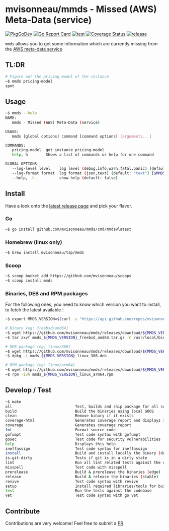 # mvisonneau/mmds - Missed (AWS) Meta-Data (service)

[![PkgGoDev](https://pkg.go.dev/badge/github.com/mvisonneau/mmds)](https://pkg.go.dev/mod/github.com/mvisonneau/mmds)
[![Go Report Card](https://goreportcard.com/badge/github.com/mvisonneau/mmds)](https://goreportcard.com/report/github.com/mvisonneau/mmds)
[![test](https://github.com/mvisonneau/mmds/actions/workflows/test.yml/badge.svg)](https://github.com/mvisonneau/mmds/actions/workflows/test.yml)
[![Coverage Status](https://coveralls.io/repos/github/mvisonneau/mmds/badge.svg?branch=main)](https://coveralls.io/github/mvisonneau/mmds?branch=main)
[![release](https://github.com/mvisonneau/mmds/actions/workflows/release.yml/badge.svg)](https://github.com/mvisonneau/mmds/actions/workflows/release.yml)

`mmds` allows you to get some information which are currently missing from the [AWS meta-data service](https://docs.aws.amazon.com/AWSEC2/latest/UserGuide/ec2-instance-metadata.html)

## TL:DR

```bash
# Figure out the pricing model of the instance
~$ mmds pricing-model
spot
```

## Usage

```bash
~$ mmds --help
NAME:
   mmds - Missed (AWS) Meta-Data (service)

USAGE:
   mmds [global options] command [command options] [arguments...]

COMMANDS:
   pricing-model  get instance pricing-model
   help, h        Shows a list of commands or help for one command

GLOBAL OPTIONS:
   --log-level level    log level (debug,info,warn,fatal,panic) (default: "info") [$MMDS_LOG_LEVEL]
   --log-format format  log format (json,text) (default: "text") [$MMDS_LOG_FORMAT]
   --help, -h           show help (default: false)
```

## Install

Have a look onto the [latest release page](https://github.com/mvisonneau/mmds/releases/latest) and pick your flavor.

### Go

```bash
~$ go install github.com/mvisonneau/mmds/cmd/mmds@latest
```

### Homebrew (linux only)

```bash
~$ brew install mvisonneau/tap/mmds
```

### Scoop

```bash
~$ scoop bucket add https://github.com/mvisonneau/scoops
~$ scoop install mmds
```

### Binaries, DEB and RPM packages

For the following ones, you need to know which version you want to install, to fetch the latest available :

```bash
~$ export MMDS_VERSION=$(curl -s "https://api.github.com/repos/mvisonneau/mmds/releases/latest" | grep '"tag_name":' | sed -E 's/.*"([^"]+)".*/\1/')
```

```bash
# Binary (eg: freebsd/amd64)
~$ wget https://github.com/mvisonneau/mmds/releases/download/${MMDS_VERSION}/mmds_${MMDS_VERSION}_freebsd_amd64.tar.gz
~$ tar zxvf mmds_${MMDS_VERSION}_freebsd_amd64.tar.gz -C /usr/local/bin

# DEB package (eg: linux/386)
~$ wget https://github.com/mvisonneau/mmds/releases/download/${MMDS_VERSION}/mmds_${MMDS_VERSION}_linux_386.deb
~$ dpkg -i mmds_${MMDS_VERSION}_linux_386.deb

# RPM package (eg: linux/arm64)
~$ wget https://github.com/mvisonneau/mmds/releases/download/${MMDS_VERSION}/mmds_${MMDS_VERSION}_linux_arm64.rpm
~$ rpm -ivh mmds_${MMDS_VERSION}_linux_arm64.rpm
```

## Develop / Test

```bash
~$ make
all                            Test, builds and ship package for all supported platforms
build                          Build the binaries using local GOOS
clean                          Remove binary if it exists
coverage-html                  Generates coverage report and displays it in the browser
coverage                       Generates coverage report
fmt                            Format source code
gofumpt                        Test code syntax with gofumpt
gosec                          Test code for security vulnerabilities
help                           Displays this help
ineffassign                    Test code syntax for ineffassign
install                        Build and install locally the binary (dev purpose)
is-git-dirty                   Tests if git is in a dirty state
lint                           Run all lint related tests against the codebase
misspell                       Test code with misspell
prerelease                     Build & prerelease the binaries (edge)
release                        Build & release the binaries (stable)
revive                         Test code syntax with revive
setup                          Install required libraries/tools for build tasks
test                           Run the tests against the codebase
vet                            Test code syntax with go vet
```

## Contribute

Contributions are very welcome! Feel free to submit a [PR](https://github.com/mvisonneau/mmds/pulls).

